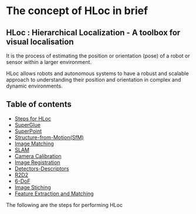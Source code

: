 # The concept of HLoc in brief

## HLoc : Hierarchical Localization - A toolbox for visual localisation
It is the process of estimating the position or orientation (pose) of a robot or sensor within a larger environment.

HLoc allows robots and autonomous systems to have a robust and scalable approach to understanding their position and orientation in complex and dynamic environments.

## Table of contents
* [Steps for HLoc](#hloc-steps)
* [SuperGlue](#superglue)
* [SuperPoint](#superpoint)
* [Structure-from-Motion(SfM)](#SfM)
* [Image Matching](#image-matching)
* [SLAM](#slam)
* [Camera Calibration](#camera-calibration)
* [Image Registration](#image-registration)
* [Detectors-Descriptors](#detectors-descriptors)
* [R2D2](#r2d2)
* [6-DoF](#6dof)
* [Image Stiching](#image-stiching)
* [Feature Extraction and Matching](#feature-extraction-matching)

The following are the steps for performing HLoc 

